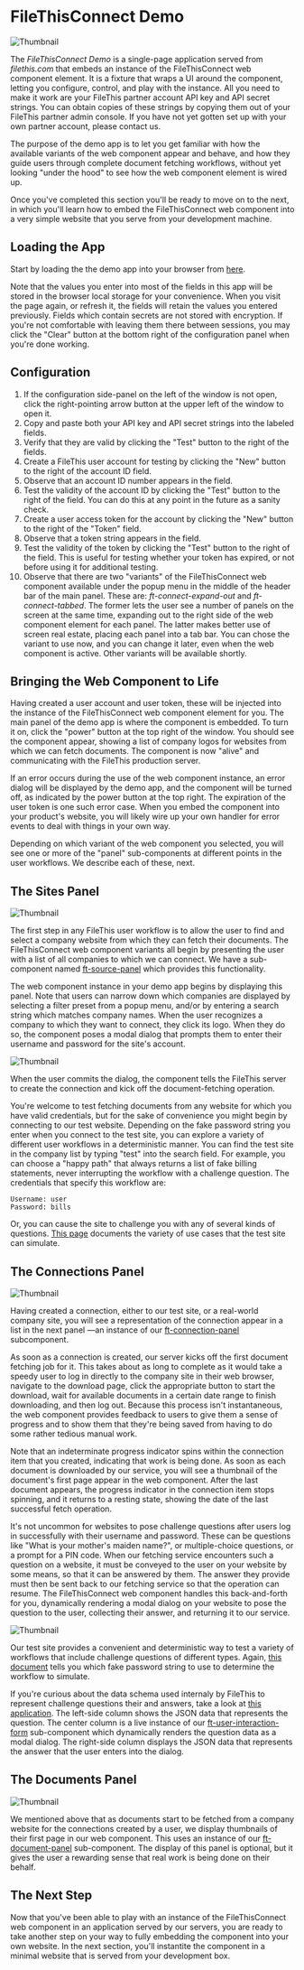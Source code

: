 # FileThisConnect Demo

![Thumbnail](img/ft-connect-demo.png)

The _FileThisConnect Demo_ is a single-page application served from _filethis.com_ that embeds an instance of the FileThisConnect web component element. It is a fixture that wraps a UI around the component, letting you configure, control, and play with the instance. All you need to make it work are your FileThis partner account API key and API secret strings. You can obtain copies of these strings by copying them out of your FileThis partner admin console. If you have not yet gotten set up with your own partner account, please contact us.

The purpose of the demo app is to let you get familiar with how the available variants of the web component appear and behave, and how they guide users through complete document fetching workflows, without yet looking "under the hood" to see how the web component element is wired up.

Once you've completed this section you'll be ready to move on to the next, in which you'll learn how to embed the FileThisConnect web component into a very simple website that you serve from your development machine.

## Loading the App

Start by loading the the demo app into your browser from [here](https://filethis.github.io/ft-connect-demo/).

Note that the values you enter into most of the fields in this app will be stored in the browser local storage for your convenience. When you visit the page again, or refresh it, the fields will retain the values you entered previously. Fields which contain secrets are not stored with encryption. If you're not comfortable with leaving them there between sessions, you may click the "Clear" button at the bottom right of the configuration panel when you're done working.

## Configuration

1. If the configuration side-panel on the left of the window is not open, click the right-pointing arrow button at the upper left of the window to open it.
2. Copy and paste both your API key and API secret strings into the labeled fields.
3. Verify that they are valid by clicking the "Test" button to the right of the fields.
4. Create a FileThis user account for testing by clicking the "New" button to the right of the account ID field.
5. Observe that an account ID number appears in the field.
6. Test the validity of the account ID by clicking the "Test" button to the right of the field. You can do this at any point in the future as a sanity check.
7. Create a user access token for the account by clicking the "New" button to the right of the "Token" field.
8. Observe that a token string appears in the field.
9. Test the validity of the token by clicking the "Test" button to the right of the field. This is useful for testing whether your token has expired, or not before using it for additional testing.
10. Observe that there are two "variants" of the FileThisConnect web component available under the popup menu in the middle of the header bar of the main panel. These are: _ft-connect-expand-out_ and _ft-connect-tabbed_. The former lets the user see a number of panels on the screen at the same time, expanding out to the right side of the web component element for each panel. The latter makes better use of screen real estate, placing each panel into a tab bar. You can chose the variant to use now, and you can change it later, even when the web component is active. Other variants will be available shortly.


## Bringing the Web Component to Life

Having created a user account and user token, these will be injected into the instance of the FileThisConnect web component element for you. The main panel of the demo app is where the component is embedded. To turn it on, click the "power" button at the top right of the window. You should see the component appear, showing a list of company logos for websites from which we can fetch documents. The component is now "alive" and communicating with the FileThis production server.

If an error occurs during the use of the web component instance, an error dialog will be displayed by the demo app, and the component will be turned off, as indicated by the power button at the top right. The expiration of the user token is one such error case. When you embed the component into your product's website, you will likely wire up your own handler for error events to deal with things in your own way.

Depending on which variant of the web component you selected, you will see one or more of the "panel" sub-components at different points in the user workflows. We describe each of these, next.

## The Sites Panel

![Thumbnail](img/ft-source-panel.png)

The first step in any FileThis user workflow is to allow the user to find and select a company website from which they can fetch their documents. The FileThisConnect web component variants all begin by presenting the user with a list of all companies to which we can connect. We have a sub-component named [ft-source-panel](https://filethis.github.io/ft-source-panel/components/ft-source-panel/) which provides this functionality.

The web component instance in your demo app begins by displaying this panel. Note that users can narrow down which companies are displayed by selecting a filter preset from a popup menu, and/or by entering a search string which matches company names. When the user recognizes a company to which they want to connect, they click its logo. When they do so, the component poses a modal dialog that prompts them to enter their username and password for the site's account.

![Thumbnail](img/ft-create-connection-dialog.png)

 When the user commits the dialog, the component tells the FileThis server to create the connection and kick off the document-fetching operation.

You're welcome to test fetching documents from any website for which you have valid credentials, but for the sake of convenience you might begin by connecting to our test website. Depending on the fake password string you enter when you connect to the test site, you can explore a variety of different user workflows in a deterministic manner. You can find the test site in the company list by typing "test" into the search field. For example, you can choose a "happy path" that always returns a list of fake billing statements, never interrupting the workflow with a challenge question. The credentials that specify this workflow are:

```
Username: user
Password: bills
```

Or, you can cause the site to challenge you with any of several kinds of questions. [This page](https://filethis.github.io/developer-docs/pdf/filethis-test-site-usage.pdf) documents the variety of use cases that the test site can simulate.

## The Connections Panel

![Thumbnail](img/ft-connection-panel.png)

Having created a connection, either to our test site, or a real-world company site, you will see a representation of the connection appear in a list in the next panel —an instance of our [ft-connection-panel](https://filethis.github.io/ft-connection-panel/components/ft-connection-panel/) subcomponent.

As soon as a connection is created, our server kicks off the first document fetching job for it. This takes about as long to complete as it would take a speedy user to log in directly to the company site in their web browser, navigate to the download page, click the appropriate button to start the download, wait for available documents in a certain date range to finish downloading, and then log out. Because this process isn't instantaneous, the web component provides feedback to users to give them a sense of progress and to show them that they're being saved from having to do some rather tedious manual work.

Note that an indeterminate progress indicator spins within the connection item that you created, indicating that work is being done. As soon as each document is downloaded by our service, you will see a thumbnail of the document's first page appear in the web component. After the last document appears, the progress indicator in the connection item stops spinning, and it returns to a resting state, showing the date of the last successful fetch operation.

It's not uncommon for websites to pose challenge questions after users log in successfully with their username and password. These can be questions like "What is your mother's maiden name?", or multiple-choice questions, or a prompt for a PIN code. When our fetching service encounters such a question on a website, it must be conveyed to the user on your website by some means, so that it can be answered by them. The answer they provide must then be sent back to our fetching service so that the operation can resume. The FileThisConnect web component handles this back-and-forth for you, dynamically rendering a modal dialog on your website to pose the question to the user, collecting their answer, and returning it to our service.

![Thumbnail](img/ft-user-interaction-form.png)

Our test site provides a convenient and deterministic way to test a variety of workflows that include challenge questions of different types. Again, [this document](https://filethis.github.io/developer-docs/pdf/filethis-test-site-usage.pdf) tells you which fake password string to use to determine the workflow to simulate.

If you're curious about the data schema used internaly by FileThis to represent challenge questions their and answers, take a look at [this application](https://filethis.github.io/ft-user-interactions-demo/). The left-side column shows the JSON data that represents the question. The center column is a live instance of our [ft-user-interaction-form](https://filethis.github.io/ft-user-interaction-form/components/ft-user-interaction-form/) sub-component which dynamically renders the question data as a modal dialog. The right-side column displays the JSON data that represents the answer that the user enters into the dialog.

## The Documents Panel

![Thumbnail](img/ft-document-panel.png)

We mentioned above that as documents start to be fetched from a company website for the connections created by a user, we display thumbnails of their first page in our web component. This uses an instance of our [ft-document-panel](https://filethis.github.io/ft-document-panel/components/ft-document-panel/) sub-component. The display of this panel is optional, but it gives the user a rewarding sense that real work is being done on their behalf.


## The Next Step

Now that you've been able to play with an instance of the FileThisConnect web component in an application served by our servers, you are ready to take another step on your way to fully embedding the component into your own website. In the next section, you'll instantite the component in a minimal website that is served from your development box.